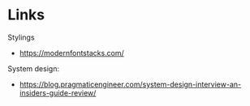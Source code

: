 # Links

Stylings

- https://modernfontstacks.com/

System design:

- https://blog.pragmaticengineer.com/system-design-interview-an-insiders-guide-review/
